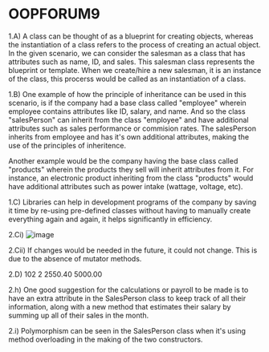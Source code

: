 # OOPFORUM9



1.A) A class can be thought of as a blueprint for creating objects, whereas the instantiation of a class refers to the process of creating an actual object. In the given scenario, we can consider the salesman as a class that has attributes such as name, ID, and sales. This salesman class represents the blueprint or template. When we create/hire a new salesman, it is an instance of the class, this procerss would be called as an instantiation of a class.

1.B) One example of how the principle of inheritance can be used in this scenario, is if the company had a base class called "employee" wherein employee contains attributes like ID, salary, and name. And so the class "salesPerson" can inherit from the class "employee" and have additional attributes such as sales performance or commision rates. The salesPerson inherits from employee and has it's own additional attributes, making the use of the principles of inheritence. 

Another example would be the company having the base class called "products" wherein the products they sell will inherit attributes from it. For instance, an electronic product inheriting from the class "products" would have additional attributes such as power intake (wattage, voltage, etc).

1.C) Libraries can help in development programs of the company by saving it time by re-using pre-defined classes without having to manually create everything again and again, it helps significantly in efficiency.

2.Ci) ![image](https://github.com/ToyotaPrius9/OOPFORUM9/assets/114371673/d15eb795-9f9e-41bb-87fc-853d8cac6a31)

2.Cii) If changes would be needed in the future, it could not change. This is due to the absence of mutator methods. 

2.D) 102
2
2550.40
5000.00

2.h) One good suggestion for the calculations or payroll to be made is to have an extra attribute in the SalesPerson class to keep track of all their information, along with a new method that estimates their salary by summing up all of their sales in the month.

2.i) Polymorphism can be seen in the SalesPerson class when it's using method overloading in the making of the two constructors.


